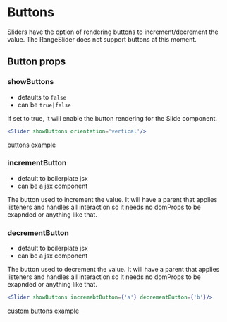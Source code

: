 # Buttons

Sliders have the option of rendering buttons to increment/decrement the value.
The RangeSlider does not support buttons at this moment.

## Button props

### showButtons

- defaults to `false`
- can be `true|false`

If set to true, it will enable the button rendering for the Slide component.

```jsx
<Slider showButtons orientation='vertical'/>
```
[buttons example](http://zippiui.github.io/react-slider/#buttonsExample)

### incrementButton

- default to boilerplate jsx
- can be a jsx component

The button used to increment the value. It will have a parent that applies listeners and handles all interaction so it needs no domProps to be exapnded or anything like that.

### decrementButton

- default to boilerplate jsx
- can be a jsx component

The button used to decrement the value. It will have a parent that applies listeners and handles all interaction so it needs no domProps to be exapnded or anything like that.

```jsx
<Slider showButtons incremebtButton={'a'} decrementButton={'b'}/>
```
[custom buttons example](http://zippiui.github.io/react-slider/#custonButtonsExample)
